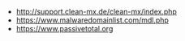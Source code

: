 * http://support.clean-mx.de/clean-mx/index.php
* https://www.malwaredomainlist.com/mdl.php
* https://www.passivetotal.org

